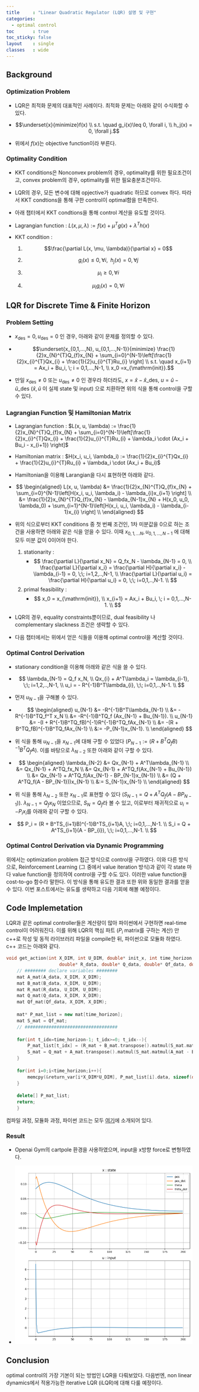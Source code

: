 ```yaml
---
title     : "Linear Quadratic Regulator (LQR) 설명 및 구현"
categories: 
  - optimal control
toc       : true
toc_sticky: false
layout    : single
classes   : wide
---
```


## Background

### Optimization Problem

- LQR은 최적화 문제의 대표적인 사례이다. 최적화 문제는 아래와 같이 수식화할 수 있다.

- $$\underset{x}{minimize}f(x) \\
s.t. \quad g_i(x)\leq 0, \forall i, \\
h_j(x) = 0, \forall j.$$

- 위에서 $f(x)$는 objective function이라 부른다.

### Optimality Condition

- KKT conditions은 Nonconvex problem의 경우, optimality를 위한 필요조건이고, convex problem의 경우, optimality를 위한 필요충분조건이다.

- LQR의 경우, 모든 변수에 대해 opjective가 quadratic 하므로 convex 하다. 따라서 KKT condtions을 통해 구한 control이 optimal함을 만족한다.

- 아래 챕터에서 KKT condtions을 통해 control 계산을 유도할 것이다.

- Lagrangian function : $L(x, \mu, \lambda) := f(x) + \mu^Tg(x) + \lambda^Th(x)$

- KKT condition :

  1. $$\frac{\partial L(x, \mu, \lambda)}{\partial x} = 0$$

  2. $$g_i(x)\leq 0, \forall i,\;\; h_j(x) = 0, \forall j$$

  3. $$\mu_i \geq 0, \forall i$$

  4. $$\mu_i g_i(x) = 0, \forall i$$

## LQR for Discrete Time & Finite Horizon

### Problem Setting

- $x_{\mathrm{des}} = 0, u_{\mathrm{des}} = 0$ 인 경우, 아래와 같이 문제를 정의할 수 있다.

- $$\underset{x_{0,1,...,N}, u_{0,1,...,N-1}}{minimize} \frac{1}{2}x_{N}^{T}Q_{f}x_{N} + \sum_{i=0}^{N-1}\left[\frac{1}{2}x_{i}^{T}Qx_{i} + \frac{1}{2}u_{i}^{T}Ru_{i} \right] \\
s.t. \quad x_{i+1} = Ax_i + Bu_i, \; i = 0,1,...,N-1, \\
x_0 =x_{\mathrm{init}}.$$

- 만일 $x_{\mathrm{des}} \neq 0$ 또는 $u_{\mathrm{des}} \neq 0$ 인 경우라 하더라도, $x = \hat{x} - \hat{x}\_{\mathrm{des}}$, $u = \hat{u} - \hat{u}\_{\mathrm{des}}$ ($\hat{x}, \hat{u}$ 이 실제 state 및 input) 으로 치환하면 위의 식을 통해 control을 구할 수 있다.

### Lagrangian Function 및 Hamiltonian Matrix

- Lagrangian function : $L(x, u, \lambda) := \frac{1}{2}x_{N}^{T}Q_{f}x_{N} + \sum_{i=0}^{N-1}\left[\frac{1}{2}x_{i}^{T}Qx_{i} + \frac{1}{2}u_{i}^{T}Ru_{i} + \lambda_i \cdot (Ax_i + Bu_i - x_{i+1}) \right]$

- Hamiltonian matrix : $H(x_i, u_i, \lambda_i) := \frac{1}{2}x_{i}^{T}Qx_{i} + \frac{1}{2}u_{i}^{T}Ru_{i} + \lambda_i \cdot (Ax_i + Bu_i)$

- Hamiltonian을 이용해 Larangian을 다시 표현하면 아래와 같다.

- $$
\begin{aligned}
L(x, u, \lambda) &= \frac{1}{2}x_{N}^{T}Q_{f}x_{N} + \sum_{i=0}^{N-1}\left[H(x_i, u_i, \lambda_i) - \lambda_{i}x_{i+1} \right] \\
&= \frac{1}{2}x_{N}^{T}Q_{f}x_{N} - \lambda_{N-1}x_{N} + H(x_0, u_0, \lambda_0) + \sum_{i=1}^{N-1}\left[H(x_i, u_i, \lambda_i) - \lambda_{i-1}x_{i} \right] \\
\end{aligned}
$$

- 위의 식으로부터 KKT conditions 중 첫 번째 조건인, 1차 미분값을 0으로 하는 조건을 사용하면 아래와 같은 식을 얻을 수 있다. 이때 $x_{0,1,...N}, u_{0,1,...,N-1}$ 에 대해 모두 미분 값이 0이어야 한다.

  1. stationarity :
     - $$
     \frac{\partial L}{\partial x_N} = Q_fx_N - \lambda_{N-1} = 0, \\
     \frac{\partial L}{\partial x_i} = \frac{\partial H}{\partial x_i} - \lambda_{i-1} = 0, \;\; i=1,2,..,N-1, \\
     \frac{\partial L}{\partial u_i} = \frac{\partial H}{\partial u_i} = 0, \;\; i=0,1,..,N-1. \\
     $$
  2. primal feasibility :
     - $$
     x_0 = x_{\mathrm{init}}, \\
     x_{i+1} = Ax_i + Bu_i, \; i = 0,1,...,N-1. \\
     $$

- LQR의 경우, equality constraints뿐이므로, dual feasibility 나 complementary slackness 조건은 생략할 수 있다.

- 다음 챕터에서는 위에서 얻은 식들을 이용해 optimal control을 계산할 것이다.

### Optimal Control Derivation

- stationary condition을 이용해 아래와 같은 식을 쓸 수 있다.

- $$
\lambda_{N-1} = Q_f x_N, \\
Qx_{i} + A^T\lambda_i = \lambda_{i-1}, \;\; i=1,2,..,N-1, \\
u_i = - R^{-1}B^T\lambda_{i}, \;\; i=0,1,..,N-1. \\
$$

- 먼저 $u_{N-1}$을 구해볼 수 있다.

- $$
\begin{aligned}
u_{N-1} &= -R^{-1}B^T\lambda_{N-1} \\
&= -R^{-1}B^TQ_f^T x_N \\
&= -R^{-1}B^TQ_f (Ax_{N-1} + Bu_{N-1}). \\
u_{N-1} &= -(I + R^{-1}B^TQ_fB)^{-1}R^{-1}B^TQ_fAx_{N-1} \\
&= -(R + B^TQ_fB)^{-1}B^TQ_fAx_{N-1} \\
&:= -P_{N-1}x_{N-1}. \\
\end{aligned}
$$

- 위 식을 통해 $u_{N-1}$을 $x_{N-1}$에 대해 구할 수 있었다 ($P_{N-1} := (R + B^TQ_fB)^{-1}B^TQ_fA$). 이를 바탕으로 $\lambda_{N-2}$ 또한 아래와 같이 구할 수 있다.

- $$
\begin{aligned}
\lambda_{N-2} &= Qx_{N-1} + A^T\lambda_{N-1} \\
&= Qx_{N-1} + A^TQ_fx_N \\
&= Qx_{N-1} + A^TQ_f(Ax_{N-1} + Bu_{N-1}) \\
&= Qx_{N-1} + A^TQ_f(Ax_{N-1} - BP_{N-1}x_{N-1}) \\
&= (Q + A^TQ_f(A - BP_{N-1}))x_{N-1} \\
&:= S_{N-1}x_{N-1} \\
\end{aligned}
$$

- 위 식을 통해 $\lambda_{N-2}$ 또한 $x_{N-1}$로 표현할 수 있다 ($S_{N-1} = Q + A^TQ_f(A - BP_{N-1})$). $\lambda_{N-1} = Q_fx_N$ 이었으므로, $S_N=Q_f$라 볼 수 있고, 이로부터 재귀적으로 $u_i = -P_ix_i$를 아래와 같이 구할 수 있다.

- $$
P_i = (R + B^TS_{i+1}B)^{-1}B^TS_{i+1}A, \;\; i=0,1,...,N-1. \\
S_i = Q + A^TS_{i+1}(A - BP_{i}), \;\; i=0,1,...,N-1. \\
$$

### Optimal Control Derivation via Dynamic Programming

위에서는 optimization problem 접근 방식으로 control을 구하였다.
이와 다른 방식으로, Reinforcement Learning (그 중에서 value iteration 방식)과 같이 각 state 마다 value function을 정의하여 control을 구할 수도 있다.
이러한 value function을 cost-to-go 함수라 말한다.
이 방식을 통해 유도한 결과 또한 위와 동일한 결과를 얻을 수 있다.
이번 포스트에서는 유도를 생략하고 다음 기회에 해볼 예정이다.

## Code Implemetation

LQR과 같은 optimal controller들은 계산량이 많아 파이썬에서 구현하면 real-time control이 어려워진다.
이를 위해 LQR의 핵심 파트 ($P_i$ matrix를 구하는 계산) 만 c++로 작성 및 동적 라이브러리 파일을 compile한 뒤, 파이썬으로 모듈화 하였다.
c++ 코드는 아래와 같다.

``` c++
void get_action(int X_DIM, int U_DIM, double* init_x, int time_horizon, double* A_data, double* B_data,
                    double* R_data, double* Q_data, double* Qf_data, double* return_var){
    // ######## declare variables ########
    mat A_mat(A_data, X_DIM, X_DIM);
    mat B_mat(B_data, X_DIM, U_DIM);
    mat R_mat(R_data, U_DIM, U_DIM);
    mat Q_mat(Q_data, X_DIM, X_DIM);
    mat Qf_mat(Qf_data, X_DIM, X_DIM);

    mat* P_mat_list = new mat[time_horizon];
    mat S_mat = Qf_mat;
    // ###################################

    for(int t_idx=time_horizon-1; t_idx>=0; t_idx--){
        P_mat_list[t_idx] = (R_mat + B_mat.transpose().matmul(S_mat.matmul(B_mat))).inverse_matmul(B_mat.transpose().matmul(S_mat.matmul(A_mat)));
        S_mat = Q_mat + A_mat.transpose().matmul(S_mat.matmul(A_mat - B_mat.matmul(P_mat_list[t_idx])));
    }

    for(int i=0;i<time_horizon;i++){
        memcpy(&return_var[i*X_DIM*U_DIM], P_mat_list[i].data, sizeof(double)*X_DIM*U_DIM);
    }

    delete[] P_mat_list;
    return;
    }
```

컴파일 과정, 모듈화 과정, 파이썬 코드는 모두 [여기](https://github.com/dobro12/optimal_control/tree/master/LQR)에 소개되어 있다.

### Result

- Openai Gym의 cartpole 환경을 사용하였으며, input을 x방향 force로 변형하였다.

- ![result](/assets/images/[LQR]result.png)

## Conclusion

optimal control의 가장 기본이 되는 방법인 LQR을 다뤄보았다. 다음번엔, non linear dynamics에서 적용가능한 iterative LQR (iLQR)에 대해 다룰 예정이다.
